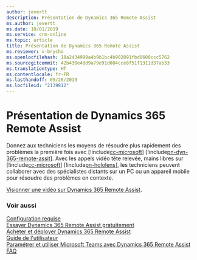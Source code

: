 ```yaml
---
author: jevertt
description: Présentation de Dynamics 365 Remote Assist
ms.author: jevertt
ms.date: 10/01/2019
ms.service: crm-online
ms.topic: article
title: Présentation de Dynamics 365 Remote Assist
ms.reviewer: v-brycho
ms.openlocfilehash: 18a2434999a4b9b1bc4b902891fbd0600ccc5762
ms.sourcegitcommit: 42b430e4dd9a79e91d084cce8f51f1311d37ab33
ms.translationtype: HT
ms.contentlocale: fr-FR
ms.lasthandoff: 09/26/2019
ms.locfileid: "2139812"
---
```

# <a name="overview-of-dynamics-365-remote-assist"></a>Présentation de Dynamics 365 Remote Assist

Donnez aux techniciens les moyens de résoudre plus rapidement des problèmes la première fois avec [!include[cc-microsoft](../includes/cc-microsoft.md)] [!include[pn-dyn-365-remote-assit](../includes/pn-dyn-365-remote-assist.md)]. Avec les appels vidéo tête relevée, mains libres sur [!include[cc-microsoft](../includes/cc-microsoft.md)] [!include[pn-hololens](../includes/pn-hololens.md)], les techniciens peuvent collaborer avec des spécialistes distants sur un PC ou un appareil mobile pour résoudre des problèmes en contexte. 

[Visionner une vidéo sur Dynamics 365 Remote Assist](https://www.youtube.com/watch?v=V732PXZHLiU).

### <a name="see-also"></a>Voir aussi
[Configuration requise](requirements.md)<br/>
[Essayer Dynamics 365 Remote Assist gratuitement](try-remote-assist-free.md)<br/>
[Acheter et déployer Dynamics 365 Remote Assist](buy-and-deploy-remote-assist.md)<br>
[Guide de l'utilisateur](user-guide.md)<br/>
[Paramétrer et utiliser Microsoft Teams avec Dynamics 365 Remote Assist](use-microsoft-teams-with-remote-assist.md)<br/>
[FAQ](faq.md)<br/>

